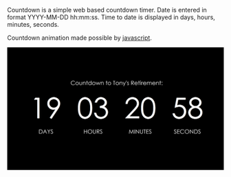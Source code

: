 Countdown is a simple web based countdown timer. Date is entered in format YYYY-MM-DD hh:mm:ss. Time to date is
displayed in days, hours, minutes, seconds.

Countdown animation made possible by [javascript](https://stackoverflow.com/questions/41145086/js-countdown-timer-to-a-specific-date).

<img src="Example.PNG" />
